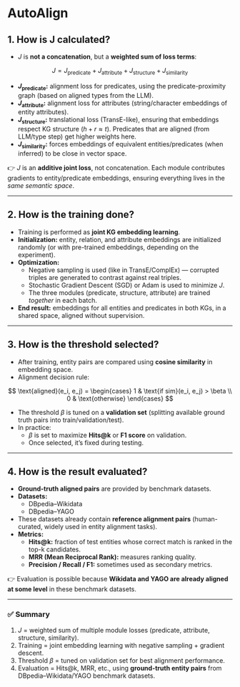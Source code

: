# AutoAlign

## 1. How is **J** calculated?
- $J$ is **not a concatenation**, but a **weighted sum of loss terms**:  

$$
J = J_{\text{predicate}} + J_{\text{attribute}} + J_{\text{structure}} + J_{\text{similarity}}
$$

- **$J_{\text{predicate}}$:** alignment loss for predicates, using the predicate-proximity graph (based on aligned types from the LLM).  
- **$J_{\text{attribute}}$:** alignment loss for attributes (string/character embeddings of entity attributes).  
- **$J_{\text{structure}}$:** translational loss (TransE-like), ensuring that embeddings respect KG structure ($h + r \approx t$). Predicates that are aligned (from LLM/type step) get higher weights here.  
- **$J_{\text{similarity}}$:** forces embeddings of equivalent entities/predicates (when inferred) to be close in vector space.  

👉 $J$ is an **additive joint loss**, not concatenation. Each module contributes gradients to entity/predicate embeddings, ensuring everything lives in the *same semantic space*.  

---

## 2. How is the training done?
- Training is performed as **joint KG embedding learning**.  
- **Initialization:** entity, relation, and attribute embeddings are initialized randomly (or with pre-trained embeddings, depending on the experiment).  
- **Optimization:**  
  - Negative sampling is used (like in TransE/ComplEx) — corrupted triples are generated to contrast against real triples.  
  - Stochastic Gradient Descent (SGD) or Adam is used to minimize $J$.  
  - The three modules (predicate, structure, attribute) are trained *together* in each batch.  
- **End result:** embeddings for all entities and predicates in both KGs, in a shared space, aligned without supervision.  

---

## 3. How is the threshold selected?
- After training, entity pairs are compared using **cosine similarity** in embedding space.  
- Alignment decision rule:  

$$
\text{aligned}(e_i, e_j) =
\begin{cases} 
1 & \text{if sim}(e_i, e_j) > \beta \\
0 & \text{otherwise}
\end{cases}
$$

- The threshold $\beta$ is tuned on a **validation set** (splitting available ground truth pairs into train/validation/test).  
- In practice:  
  - $\beta$ is set to maximize **Hits@k** or **F1 score** on validation.  
  - Once selected, it’s fixed during testing.  

---

## 4. How is the result evaluated?
- **Ground-truth aligned pairs** are provided by benchmark datasets.  
- **Datasets:**  
  - DBpedia–Wikidata  
  - DBpedia–YAGO  
- These datasets already contain **reference alignment pairs** (human-curated, widely used in entity alignment tasks).  
- **Metrics:**  
  - **Hits@k:** fraction of test entities whose correct match is ranked in the top-k candidates.  
  - **MRR (Mean Reciprocal Rank):** measures ranking quality.  
  - **Precision / Recall / F1:** sometimes used as secondary metrics.  

👉 Evaluation is possible because **Wikidata and YAGO are already aligned at some level** in these benchmark datasets.  

---

### ✅ Summary
1. $J$ = weighted sum of multiple module losses (predicate, attribute, structure, similarity).  
2. Training = joint embedding learning with negative sampling + gradient descent.  
3. Threshold $\beta$ = tuned on validation set for best alignment performance.  
4. Evaluation = Hits@k, MRR, etc., using **ground-truth entity pairs** from DBpedia–Wikidata/YAGO benchmark datasets.  